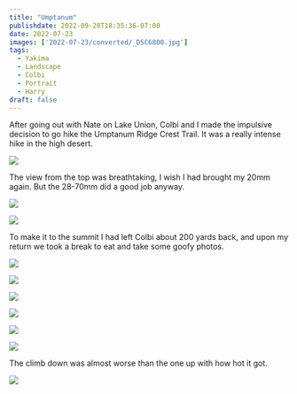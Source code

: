 ```yaml
---
title: "Umptanum"
publishdate: 2022-09-20T18:35:36-07:00
date: 2022-07-23
images: ['2022-07-23/converted/_DSC6800.jpg']
tags:
  - Yakima
  - Landscape
  - Colbi
  - Portrait
  - Harry
draft: false
---
```


After going out with Nate on Lake Union, Colbi and I made the impulsive decision to go hike the Umptanum Ridge Crest Trail.  It was a really intense hike in the high desert.

![](2022-07-23/converted/_DSC6761.jpg)

The view from the top was breathtaking, I wish I had brought my 20mm again.  But the 28-70mm did a good job anyway.

![](2022-07-23/converted/_DSC6771.jpg)

![](2022-07-23/converted/_DSC6773.jpg)

To make it to the summit I had left Colbi about 200 yards back, and upon my return we took a break to eat and take some goofy photos.

![](2022-07-23/converted/_DSC6785.jpg)

![](2022-07-23/converted/_DSC6795.jpg)

![](2022-07-23/converted/_DSC6800.jpg)

![](2022-07-23/converted/_DSC6801.jpg)

![](2022-07-23/converted/_DSC6806.jpg)

![](2022-07-23/converted/_DSC6811.jpg)

The climb down was almost worse than the one up with how hot it got.

![](2022-07-23/converted/_DSC6827.jpg)
